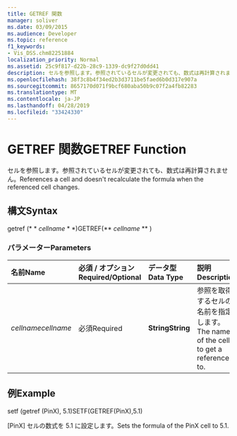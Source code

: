 ```yaml
---
title: GETREF 関数
manager: soliver
ms.date: 03/09/2015
ms.audience: Developer
ms.topic: reference
f1_keywords:
- Vis_DSS.chm82251884
localization_priority: Normal
ms.assetid: 25c9f817-d22b-28c9-1339-dc9f27d0dd41
description: セルを参照します。参照されているセルが変更されても、数式は再計算されません。
ms.openlocfilehash: 38f3c8b4f34ed2b3d3711be5faed6b0d317e907a
ms.sourcegitcommit: 8657170d071f9bcf680aba50b9c07f2a4fb82283
ms.translationtype: MT
ms.contentlocale: ja-JP
ms.lasthandoff: 04/28/2019
ms.locfileid: "33424330"
---
```

# <a name="getref-function"></a><span data-ttu-id="b5172-103">GETREF 関数</span><span class="sxs-lookup"><span data-stu-id="b5172-103">GETREF Function</span></span>

<span data-ttu-id="b5172-104">セルを参照します。参照されているセルが変更されても、数式は再計算されません。</span><span class="sxs-lookup"><span data-stu-id="b5172-104">References a cell and doesn't recalculate the formula when the referenced cell changes.</span></span>
  
## <a name="syntax"></a><span data-ttu-id="b5172-105">構文</span><span class="sxs-lookup"><span data-stu-id="b5172-105">Syntax</span></span>

<span data-ttu-id="b5172-106">getref (\* \* *cellname* \* \*)</span><span class="sxs-lookup"><span data-stu-id="b5172-106">GETREF(\*\* *cellname* \*\* )</span></span> 
  
### <a name="parameters"></a><span data-ttu-id="b5172-107">パラメーター</span><span class="sxs-lookup"><span data-stu-id="b5172-107">Parameters</span></span>

|<span data-ttu-id="b5172-108">**名前**</span><span class="sxs-lookup"><span data-stu-id="b5172-108">**Name**</span></span>|<span data-ttu-id="b5172-109">**必須 / オプション**</span><span class="sxs-lookup"><span data-stu-id="b5172-109">**Required/Optional**</span></span>|<span data-ttu-id="b5172-110">**データ型**</span><span class="sxs-lookup"><span data-stu-id="b5172-110">**Data Type**</span></span>|<span data-ttu-id="b5172-111">**説明**</span><span class="sxs-lookup"><span data-stu-id="b5172-111">**Description**</span></span>|
|:-----|:-----|:-----|:-----|
| <span data-ttu-id="b5172-112">_cellname_</span><span class="sxs-lookup"><span data-stu-id="b5172-112">_cellname_</span></span> <br/> |<span data-ttu-id="b5172-113">必須</span><span class="sxs-lookup"><span data-stu-id="b5172-113">Required</span></span>  <br/> |<span data-ttu-id="b5172-114">**String**</span><span class="sxs-lookup"><span data-stu-id="b5172-114">**String**</span></span> <br/> |<span data-ttu-id="b5172-115">参照を取得するセルの名前を指定します。</span><span class="sxs-lookup"><span data-stu-id="b5172-115">The name of the cell to get a reference to.</span></span>  <br/> |
   
## <a name="example"></a><span data-ttu-id="b5172-116">例</span><span class="sxs-lookup"><span data-stu-id="b5172-116">Example</span></span>

<span data-ttu-id="b5172-117">setf (getref (PinX), 5.1)</span><span class="sxs-lookup"><span data-stu-id="b5172-117">SETF(GETREF(PinX),5.1)</span></span> 
  
<span data-ttu-id="b5172-118">[PinX] セルの数式を 5.1 に設定します。</span><span class="sxs-lookup"><span data-stu-id="b5172-118">Sets the formula of the PinX cell to 5.1.</span></span> 
  

